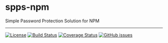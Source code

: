 # spps-npm

Simple Password Protection Solution for NPM

---

[![License](https://img.shields.io/badge/License-Apache%202.0-blue.svg)](https://opensource.org/licenses/Apache-2.0)
[![Build Status](https://img.shields.io/github/workflow/status/elomagic/spps-npm/CI)](https://github.com/elomagic/spps-npm/actions?query=workflow%3A%22CI)
[![Coverage Status](https://coveralls.io/repos/github/elomagic/spps-npm/badge.svg)](https://coveralls.io/github/elomagic/spps-npm)
[![GitHub issues](https://img.shields.io/github/issues-raw/elomagic/spps-npm)](https://github.com/elomagic/spps-npm/issues)
                  
